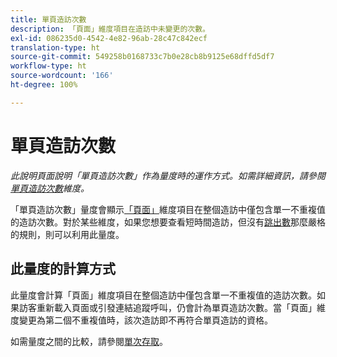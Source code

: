 ```yaml
---
title: 單頁造訪次數
description: 「頁面」維度項目在造訪中未變更的次數。
exl-id: 086235d0-4542-4e82-96ab-28c47c842ecf
translation-type: ht
source-git-commit: 549258b0168733c7b0e28cb8b9125e68dffd5df7
workflow-type: ht
source-wordcount: '166'
ht-degree: 100%

---
```


# 單頁造訪次數

*此說明頁面說明「單頁造訪次數」作為量度時的運作方式。如需詳細資訊，請參閱[單頁造訪次數](../dimensions/single-page-visits.md)維度。*

「單頁造訪次數」量度會顯示[「頁面」](../dimensions/page.md)維度項目在整個造訪中僅包含單一不重複值的造訪次數。對於某些維度，如果您想要查看短時間造訪，但沒有[跳出數](bounces.md)那麼嚴格的規則，則可以利用此量度。

## 此量度的計算方式

此量度會計算「頁面」維度項目在整個造訪中僅包含單一不重複值的造訪次數。如果訪客重新載入頁面或引發連結追蹤呼叫，仍會計為單頁造訪次數。當「頁面」維度變更為第二個不重複值時，該次造訪即不再符合單頁造訪的資格。

如需量度之間的比較，請參閱[單次存取](single-access.md)。
